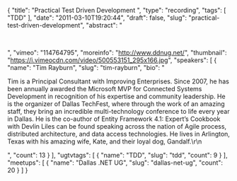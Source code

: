 {
  "title": "Practical Test Driven Development ",
  "type": "recording",
  "tags": [
    "TDD"
  ],
  "date": "2011-03-10T19:20:44",
  "draft": false,
  "slug": "practical-test-driven-development",
  "abstract": "<p>&nbsp;</p>",
  "vimeo": "114764795",
  "moreinfo": "http://www.ddnug.net/",
  "thumbnail": "https://i.vimeocdn.com/video/500553151_295x166.jpg",
  "speakers": [
    {
      "name": "Tim Rayburn",
      "slug": "tim-rayburn",
      "bio": "<p>Tim is a Principal Consultant with Improving Enterprises. Since 2007, he has been annually awarded the Microsoft MVP for Connected Systems Development in recognition of his expertise and community leadership. He is the organizer of Dallas TechFest, where through the work of an amazing staff, they bring an incredible multi-technology conference to life every year in Dallas. He is the co-author of Entity Framework 4.1: Expert’s Cookbook with Devlin Liles can be found speaking across the nation of Agile process, distributed architecture, and data access technologies. He lives in Arlington, Texas with his amazing wife, Kate, and their loyal dog, Gandalf.\r\n</p>",
      "count": 13
    }
  ],
  "ugtvtags": [
    {
      "name": "TDD",
      "slug": "tdd",
      "count": 9
    }
  ],
  "meetups": [
    {
      "name": "Dallas .NET UG",
      "slug": "dallas-net-ug",
      "count": 20
    }
  ]
}